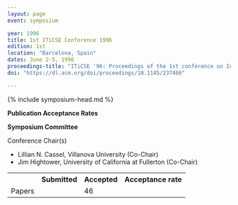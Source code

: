 ```yaml
---
layout: page
event: symposium

year: 1996
title: 1st ITiCSE Conference 1996
edition: 1st
location: "Barcelona, Spain"
dates: June 2-5, 1996
proceedings-title: "ITiCSE '96: Proceedings of the 1st conference on Integrating technology into computer science education"  
doi: "https://dl.acm.org/doi/proceedings/10.1145/237466"

---
```


{% include symposium-head.md %}

**Publication Acceptance Rates**

 <table class="table table-hover table-sm"><tbody><tr><th> </th>
<th>Submitted</th>
<th>Accepted</th>
<th>Acceptance rate</th>
</tr><tr><td>Papers</td>
<td> </td>
<td>46</td>
<td> </td>

**Symposium Committee**

Conference Chair(s)

-   Lillian N. Cassel, Villanova University (Co-Chair)
-   Jim Hightower, University of California at Fullerton (Co-Chair)

